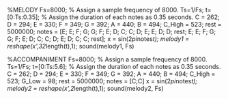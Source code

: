  %MELODY
 Fs=8000;        % Assign a sample frequency of 8000.
 Ts=1/Fs;
 t=[0:Ts:0.35];  % Assign the duration of each notes as 0.35 seconds.
 C = 262; D = 294; E = 330; F = 349; G = 392; A = 440; B = 494; C_High = 523; rest = 5000000;
 notes = [E; E; F; G; G; F; E; D; C; C; D; E; E; D; D; rest; E; E; F; G; G; F; E; D; C; C; D; E; D; C; C; rest];
 x = sin(2*pi*notes*t);
 melody1 = reshape(x',32*length(t),1); 
 sound(melody1, Fs)
 
 %ACCOMPANIMENT
 Fs=8000;        % Assign a sample frequency of 8000.
 Ts=1/Fs;
 t=[0:Ts:5.6];   % Assign the duration of each notes as 0.35 seconds.
 C = 262; D = 294; E = 330; F = 349; G = 392; A = 440; B = 494; C_High = 523; G_Low = 98; rest = 5000000;
 notes = [C;C]
 x = sin(2*pi*notes*t);
 melody2 = reshape(x',2*length(t),1); 
 sound(melody2, Fs)
